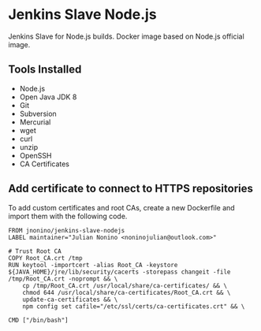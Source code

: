 # Jenkins Slave Node.js #

Jenkins Slave for Node.js builds. Docker image based on Node.js official image.

## Tools Installed ##

- Node.js
- Open Java JDK 8
- Git
- Subversion
- Mercurial
- wget
- curl
- unzip
- OpenSSH
- CA Certificates

## Add certificate to connect to HTTPS repositories

To add custom certificates and root CAs, create a new Dockerfile and import them with the following code.

	FROM jnonino/jenkins-slave-nodejs
	LABEL maintainer="Julian Nonino <noninojulian@outlook.com>"

	# Trust Root CA
	COPY Root_CA.crt /tmp
	RUN keytool -importcert -alias Root_CA -keystore ${JAVA_HOME}/jre/lib/security/cacerts -storepass changeit -file /tmp/Root_CA.crt -noprompt && \
		cp /tmp/Root_CA.crt /usr/local/share/ca-certificates/ && \
		chmod 644 /usr/local/share/ca-certificates/Root_CA.crt && \
		update-ca-certificates && \
		npm config set cafile="/etc/ssl/certs/ca-certificates.crt" && \

	CMD ["/bin/bash"]